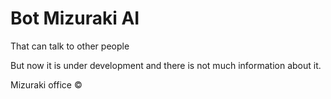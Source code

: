 # Bot Mizuraki AI

That can talk to other people 

But now it is under development and there is not much information about it. 

Mizuraki office ©
